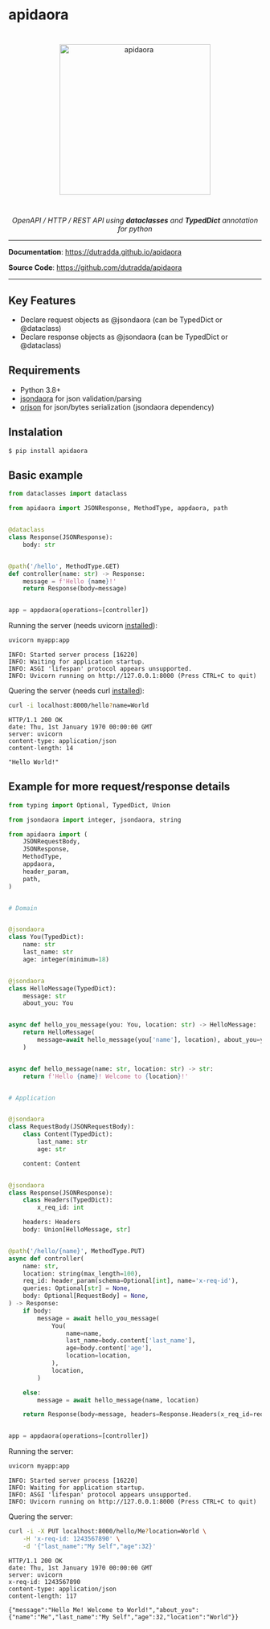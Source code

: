 # apidaora

<p align="center" style="margin: 3em">
  <a href="https://github.com/dutradda/apidaora">
    <img src="https://dutradda.github.io/apidaora/apidaora.svg" alt="apidaora" width="300"/>
  </a>
</p>

<p align="center">
    <em>OpenAPI / HTTP / REST API using <b>dataclasses</b> and <b>TypedDict</b> annotation for python</b></em>
</p>

---

**Documentation**: <a href="https://dutradda.github.io/apidaora" target="_blank">https://dutradda.github.io/apidaora</a>

**Source Code**: <a href="https://github.com/dutradda/apidaora" target="_blank">https://github.com/dutradda/apidaora</a>

---


## Key Features

- Declare request objects as @jsondaora (can be TypedDict or @dataclass)
- Declare response objects as @jsondaora (can be TypedDict or @dataclass)


## Requirements

 - Python 3.8+
 - [jsondaora](https://github.com/dutradda/jsondaora) for json validation/parsing
 - [orjson](https://github.com/ijl/orjson) for json/bytes serialization (jsondaora dependency)


## Instalation
```
$ pip install apidaora
```


## Basic example

```python
from dataclasses import dataclass

from apidaora import JSONResponse, MethodType, appdaora, path


@dataclass
class Response(JSONResponse):
    body: str


@path('/hello', MethodType.GET)
def controller(name: str) -> Response:
    message = f'Hello {name}!'
    return Response(body=message)


app = appdaora(operations=[controller])

```

Running the server (needs uvicorn [installed](https://www.uvicorn.org)):

```bash
uvicorn myapp:app

```

```
INFO: Started server process [16220]
INFO: Waiting for application startup.
INFO: ASGI 'lifespan' protocol appears unsupported.
INFO: Uvicorn running on http://127.0.0.1:8000 (Press CTRL+C to quit)

```

Quering the server (needs curl [installed](https://curl.haxx.se/docs/install.html)):

```bash
curl -i localhost:8000/hello?name=World

```

```
HTTP/1.1 200 OK
date: Thu, 1st January 1970 00:00:00 GMT
server: uvicorn
content-type: application/json
content-length: 14

"Hello World!"

```


## Example for more request/response details

```python
from typing import Optional, TypedDict, Union

from jsondaora import integer, jsondaora, string

from apidaora import (
    JSONRequestBody,
    JSONResponse,
    MethodType,
    appdaora,
    header_param,
    path,
)


# Domain


@jsondaora
class You(TypedDict):
    name: str
    last_name: str
    age: integer(minimum=18)


@jsondaora
class HelloMessage(TypedDict):
    message: str
    about_you: You


async def hello_you_message(you: You, location: str) -> HelloMessage:
    return HelloMessage(
        message=await hello_message(you['name'], location), about_you=you
    )


async def hello_message(name: str, location: str) -> str:
    return f'Hello {name}! Welcome to {location}!'


# Application


@jsondaora
class RequestBody(JSONRequestBody):
    class Content(TypedDict):
        last_name: str
        age: str

    content: Content


@jsondaora
class Response(JSONResponse):
    class Headers(TypedDict):
        x_req_id: int

    headers: Headers
    body: Union[HelloMessage, str]


@path('/hello/{name}', MethodType.PUT)
async def controller(
    name: str,
    location: string(max_length=100),
    req_id: header_param(schema=Optional[int], name='x-req-id'),
    queries: Optional[str] = None,
    body: Optional[RequestBody] = None,
) -> Response:
    if body:
        message = await hello_you_message(
            You(
                name=name,
                last_name=body.content['last_name'],
                age=body.content['age'],
                location=location,
            ),
            location,
        )

    else:
        message = await hello_message(name, location)

    return Response(body=message, headers=Response.Headers(x_req_id=req_id))


app = appdaora(operations=[controller])

```

Running the server:

```bash
uvicorn myapp:app

```

```
INFO: Started server process [16220]
INFO: Waiting for application startup.
INFO: ASGI 'lifespan' protocol appears unsupported.
INFO: Uvicorn running on http://127.0.0.1:8000 (Press CTRL+C to quit)

```

Quering the server:

```bash
curl -i -X PUT localhost:8000/hello/Me?location=World \
    -H 'x-req-id: 1243567890' \
    -d '{"last_name":"My Self","age":32}'

```

```
HTTP/1.1 200 OK
date: Thu, 1st January 1970 00:00:00 GMT
server: uvicorn
x-req-id: 1243567890
content-type: application/json
content-length: 117

{"message":"Hello Me! Welcome to World!","about_you":{"name":"Me","last_name":"My Self","age":32,"location":"World"}}

```
